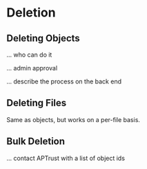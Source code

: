 # Deletion

## Deleting Objects

... who can do it

... admin approval

... describe the process on the back end

## Deleting Files

Same as objects, but works on a per-file basis.

## Bulk Deletion

... contact APTrust with a list of object ids
